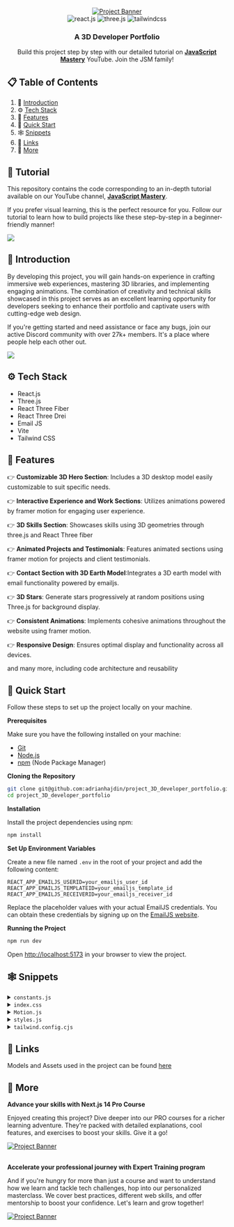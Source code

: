 <div align="center">
  <br />
    <a href="https://youtu.be/0fYi8SGA20k?feature=shared" target="_blank">
      <img src="https://github.com/adrianhajdin/project_3D_developer_portfolio/assets/151519281/4722160a-8e61-403f-a905-728feae1f7e6" alt="Project Banner">
    </a>
  <br />

  <div>
    <img src="https://img.shields.io/badge/-React_JS-black?style=for-the-badge&logoColor=white&logo=react&color=61DAFB" alt="react.js" />
    <img src="https://img.shields.io/badge/-Three_JS-black?style=for-the-badge&logoColor=white&logo=threedotjs&color=000000" alt="three.js" />
    <img src="https://img.shields.io/badge/-Tailwind_CSS-black?style=for-the-badge&logoColor=white&logo=tailwindcss&color=06B6D4" alt="tailwindcss" />
  </div>

  <h3 align="center">A 3D Developer Portfolio</h3>

   <div align="center">
     Build this project step by step with our detailed tutorial on <a href="https://www.youtube.com/@javascriptmastery/videos" target="_blank"><b>JavaScript Mastery</b></a> YouTube. Join the JSM family!
    </div>
</div>

## 📋 <a name="table">Table of Contents</a>

1. 🤖 [Introduction](#introduction)
2. ⚙️ [Tech Stack](#tech-stack)
3. 🔋 [Features](#features)
4. 🤸 [Quick Start](#quick-start)
5. 🕸️ [Snippets](#snippets)
6. 🔗 [Links](#links)
7. 🚀 [More](#more)

## 🚨 Tutorial

This repository contains the code corresponding to an in-depth tutorial available on our YouTube channel, <a href="https://www.youtube.com/@javascriptmastery/videos" target="_blank"><b>JavaScript Mastery</b></a>. 

If you prefer visual learning, this is the perfect resource for you. Follow our tutorial to learn how to build projects like these step-by-step in a beginner-friendly manner!

<a href="https://youtu.be/0fYi8SGA20k?feature=shared" target="_blank"><img src="https://github.com/sujatagunale/EasyRead/assets/151519281/1736fca5-a031-4854-8c09-bc110e3bc16d" /></a>

## <a name="introduction">🤖 Introduction</a>

By developing this project, you will gain hands-on experience in crafting immersive web experiences, mastering 3D libraries, and implementing engaging animations. The combination of creativity and technical skills showcased in this project serves as an excellent learning opportunity for developers seeking to enhance their portfolio and captivate users with cutting-edge web design.

If you're getting started and need assistance or face any bugs, join our active Discord community with over 27k+ members. It's a place where people help each other out.

<a href="https://discord.com/invite/n6EdbFJ" target="_blank"><img src="https://github.com/sujatagunale/EasyRead/assets/151519281/618f4872-1e10-42da-8213-1d69e486d02e" /></a>

## <a name="tech-stack">⚙️ Tech Stack</a>

- React.js
- Three.js
- React Three Fiber
- React Three Drei
- Email JS
- Vite
- Tailwind CSS

## <a name="features">🔋 Features</a>

👉 **Customizable 3D Hero Section**: Includes a 3D desktop model easily customizable to suit specific needs.

👉 **Interactive Experience and Work Sections**: Utilizes animations powered by framer motion for engaging user experience.

👉 **3D Skills Section**: Showcases skills using 3D geometries through three.js and React Three fiber

👉 **Animated Projects and Testimonials**: Features animated sections using framer motion for projects and client testimonials.

👉 **Contact Section with 3D Earth Model**:Integrates a 3D earth model with email functionality powered by emailjs.

👉 **3D Stars**: Generate stars progressively at random positions using Three.js for background display.

👉 **Consistent Animations**: Implements cohesive animations throughout the website using framer motion.

👉 **Responsive Design**: Ensures optimal display and functionality across all devices.

and many more, including code architecture and reusability 

## <a name="quick-start">🤸 Quick Start</a>

Follow these steps to set up the project locally on your machine.

**Prerequisites**

Make sure you have the following installed on your machine:

- [Git](https://git-scm.com/)
- [Node.js](https://nodejs.org/en)
- [npm](https://www.npmjs.com/) (Node Package Manager)

**Cloning the Repository**

```bash
git clone git@github.com:adrianhajdin/project_3D_developer_portfolio.git
cd project_3D_developer_portfolio
```

**Installation**

Install the project dependencies using npm:

```bash
npm install
```

**Set Up Environment Variables**

Create a new file named `.env` in the root of your project and add the following content:

```env
REACT_APP_EMAILJS_USERID=your_emailjs_user_id
REACT_APP_EMAILJS_TEMPLATEID=your_emailjs_template_id
REACT_APP_EMAILJS_RECEIVERID=your_emailjs_receiver_id
```

Replace the placeholder values with your actual EmailJS credentials. You can obtain these credentials by signing up on the [EmailJS website](https://www.emailjs.com/).

**Running the Project**

```bash
npm run dev
```

Open [http://localhost:5173](http://localhost:5173) in your browser to view the project.

## <a name="snippets">🕸️ Snippets</a>

<details>
<summary><code>constants.js</code></summary>

```javascript
import {
  mobile,
  backend,
  creator,
  web,
  javascript,
  typescript,
  html,
  css,
  reactjs,
  redux,
  tailwind,
  nodejs,
  mongodb,
  git,
  figma,
  docker,
  meta,
  starbucks,
  tesla,
  shopify,
  carrent,
  jobit,
  tripguide,
  threejs,
} from "../assets";

export const navLinks = [
  {
    id: "about",
    title: "About",
  },
  {
    id: "work",
    title: "Work",
  },
  {
    id: "contact",
    title: "Contact",
  },
];

const services = [
  {
    title: "  Full-Stack Developer",
    icon: web,
  },
  {
    title: "Front-End Developer",
    icon: mobile,
  },
  {
    title: "Backend Developer",
    icon: backend,
  },
  {
    title: "Data Structures and Algorithms (DSA)",
    icon: creator,
  },
];

const technologies = [
  {
    name: "HTML 5",
    icon: html,
  },
  {
    name: "CSS 3",
    icon: css,
  },
  {
    name: "JavaScript",
    icon: javascript,
  },
  {
    name: "TypeScript",
    icon: typescript,
  },
  {
    name: "React JS",
    icon: reactjs,
  },
  {
    name: "Redux Toolkit",
    icon: redux,
  },
  {
    name: "Tailwind CSS",
    icon: tailwind,
  },
  {
    name: "Node JS",
    icon: nodejs,
  },
  {
    name: "MongoDB",
    icon: mongodb,
  },
  {
    name: "Three JS",
    icon: threejs,
  },
  {
    name: "git",
    icon: git,
  },
  {
    name: "figma",
    icon: figma,
  },
  {
    name: "docker",
    icon: docker,
  },
];

const experiences = [
  {
    title: "Open Source Contribution ",
    company_name: "Gssoc24 ",
    icon: starbucks,
    iconBg: "#383E56",
    date: "April 1, 2024 ,June 28,2024",
    points: [
      "I contribute to full-stack and backend projects, leveraging my expertise to deliver high-quality software solutions",
      "I bring a proactive approach and a commitment to continuous learning. In 2024, I am actively working on an open-source project.",
      "In 2024, I am actively working on an open-source project, contributing to the developer community and expanding my skill set.",
      "I consistently explore new technologies and methodologies, striving to create innovative solutions that make an impact.",
    ],
  },
  {
    title: "Full-Stack Develope",
    company_name: " InfoTech Pvt Ltd ",
    icon: tesla,
    iconBg: "#E6DEDD",
    date: "August 1,  2024 - September 30,2024",
    points: [
      "Transformed the Context API to Redux for a Learning Management System (LMS), significantly improving state managementand scalability.",
      " Developed and integrated a Home Rentals application into the existing LMS, enhancing functionality and user experience.",
      "Implementing responsive design and ensuring cross-browser compatibility.",
      " Enhanced the responsiveness and UI of the user dashboard, leading to a more intuitive and engaging user experience.",
      " Tech Stack Used: MERN Stack, Socket.io, Redux Thunk, Git, GitHub, Tailwind CSS, React.js",
    ],
  },
  // {
  //   title: "Web Developer",
  //   company_name: "Shopify",
  //   icon: shopify,
  //   iconBg: "#383E56",
  //   date: "Jan 2022 - Jan 2023",
  //   points: [
  //     "Developing and maintaining web applications using React.js and other related technologies.",
  //     "Collaborating with cross-functional teams including designers, product managers, and other developers to create high-quality products.",
  //     "Implementing responsive design and ensuring cross-browser compatibility.",
  //     "Participating in code reviews and providing constructive feedback to other developers.",
  //   ],
  // },
  // {
  //   title: "Full stack Developer",
  //   company_name: "Meta",
  //   icon: meta,
  //   iconBg: "#E6DEDD",
  //   date: "Jan 2023 - Present",
  //   points: [
  //     "Developing and maintaining web applications using React.js and other related technologies.",
  //     "Collaborating with cross-functional teams including designers, product managers, and other developers to create high-quality products.",
  //     "Implementing responsive design and ensuring cross-browser compatibility.",
  //     "Participating in code reviews and providing constructive feedback to other developers.",
  //   ],
  // },
];

const testimonials = [
  {
    testimonial:
      "I thought it was impossible to make a website as beautiful as our product, but Rick proved me wrong.",
    name: "Sara Lee",
    designation: "CFO",
    company: "Acme Co",
    // image: "https://randomuser.me/api/portraits/women/4.jpg",
  },
  {
    testimonial:
      "I've never met a web developer who truly cares about their clients' success like Rick does.",
    name: "Chris Brown",
    designation: "COO",
    company: "DEF Corp",
    // image: "https://randomuser.me/api/portraits/men/5.jpg",
  },
  {
    testimonial:
      "After Rick optimized our website, our traffic increased by 50%. We can't thank them enough!",
    name: "Lisa Wang",
    designation: "CTO",
    company: "456 Enterprises",
    // image: "https://randomuser.me/api/portraits/women/6.jpg",
  },
];

const projects = [
  {
    name: "Eshop",
    description:
      "Web-based platform that allows users to search, purchase, and manage Bluetooth headphones from various brands, providing a convenient and efficient solution for audio and tech needs.",
    tags: [
      {
        name: "react",
        color: "blue-text-gradient",
      },
      {
        name: "mongodb",
        color: "green-text-gradient",
      },
      {
        name: "tailwind",
        color: "pink-text-gradient",
      },
    ],
    image: carrent,
    source_code_link: "https://github.com/Ankit389",
  },
  {
    name: "Job IT",
    description:
      "Web application that enables users to search for job openings, view estimated salary ranges for positions, and locate available jobs based on their current location.",
    tags: [
      {
        name: "react",
        color: "blue-text-gradient",
      },
      {
        name: "restapi",
        color: "green-text-gradient",
      },
      {
        name: "scss",
        color: "pink-text-gradient",
      },
    ],
    image: jobit,
    source_code_link: "https://github.com/Ankit389",
  },
  {
    name: "Trip Guide",
    description:
      "A comprehensive travel booking platform that allows users to book flights, hotels, and rental cars, and offers curated recommendations for popular destinations.",
    tags: [
      {
        name: "nextjs",
        color: "blue-text-gradient",
      },
      {
        name: "supabase",
        color: "green-text-gradient",
      },
      {
        name: "css",
        color: "pink-text-gradient",
      },
    ],
    image: tripguide,
    source_code_link: "https://github.com/Ankit389",
  },
];

export { services, technologies, experiences, testimonials, projects };
```
</details>

<details>
<summary><code>index.css</code></summary>

```css
@import url("https://fonts.googleapis.com/css2?family=Poppins:wght@100;200;300;400;500;600;700;800;900&display=swap");

@tailwind base;
@tailwind components;
@tailwind utilities;

* {
  margin: 0;
  padding: 0;
  box-sizing: border-box;
  font-family: "Poppins", sans-serif;
  scroll-behavior: smooth;
  color-scheme: dark;
}

.hash-span {
  margin-top: -100px;
  padding-bottom: 100px;
  display: block;
}

.black-gradient {
  background: #000000; /* fallback for old browsers */
  background: -webkit-linear-gradient(
    to right,
    #434343,
    #000000
  ); /* Chrome 10-25, Safari 5.1-6 */
  background: linear-gradient(
    to right,
    #434343,
    #000000
  ); /* W3C, IE 10+/ Edge, Firefox 16+, Chrome 26+, Opera 12+, Safari 7+ */
}

.violet-gradient {
  background: #804dee;
  background: linear-gradient(-90deg, #804dee 0%, rgba(60, 51, 80, 0) 100%);
  background: -webkit-linear-gradient(
    -90deg,
    #804dee 0%,
    rgba(60, 51, 80, 0) 100%
  );
}

.green-pink-gradient {
  background: "#00cea8";
  background: linear-gradient(90.13deg, #00cea8 1.9%, #bf61ff 97.5%);
  background: -webkit-linear-gradient(-90.13deg, #00cea8 1.9%, #bf61ff 97.5%);
}

.orange-text-gradient {
  background: #f12711; /* fallback for old browsers */
  background: -webkit-linear-gradient(
    to top,
    #f12711,
    #f5af19
  ); /* Chrome 10-25, Safari 5.1-6 */
  background: linear-gradient(
    to top,
    #f12711,
    #f5af19
  ); /* W3C, IE 10+/ Edge, Firefox 16+, Chrome 26+, Opera 12+, Safari 7+ */
  -webkit-background-clip: text;
  -webkit-text-fill-color: transparent;
}

.green-text-gradient {
  background: #11998e; /* fallback for old browsers */
  background: -webkit-linear-gradient(
    to top,
    #11998e,
    #38ef7d
  ); /* Chrome 10-25, Safari 5.1-6 */
  background: linear-gradient(
    to top,
    #11998e,
    #38ef7d
  ); /* W3C, IE 10+/ Edge, Firefox 16+, Chrome 26+, Opera 12+, Safari 7+ */
  -webkit-background-clip: text;
  -webkit-text-fill-color: transparent;
}

.blue-text-gradient {
  /* background: -webkit-linear-gradient(#eee, #333); */
  background: #56ccf2; /* fallback for old browsers */
  background: -webkit-linear-gradient(
    to top,
    #2f80ed,
    #56ccf2
  ); /* Chrome 10-25, Safari 5.1-6 */
  background: linear-gradient(
    to top,
    #2f80ed,
    #56ccf2
  ); /* W3C, IE 10+/ Edge, Firefox 16+, Chrome 26+, Opera 12+, Safari 7+ */
  -webkit-background-clip: text;
  -webkit-text-fill-color: transparent;
}

.pink-text-gradient {
  background: #ec008c; /* fallback for old browsers */
  background: -webkit-linear-gradient(
    to top,
    #ec008c,
    #fc6767
  ); /* Chrome 10-25, Safari 5.1-6 */
  background: linear-gradient(
    to top,
    #ec008c,
    #fc6767
  ); /* W3C, IE 10+/ Edge, Firefox 16+, Chrome 26+, Opera 12+, Safari 7+ */
  -webkit-background-clip: text;
  -webkit-text-fill-color: transparent;
}

/* canvas- styles */
.canvas-loader {
  font-size: 10px;
  width: 1em;
  height: 1em;
  border-radius: 50%;
  position: relative;
  text-indent: -9999em;
  animation: mulShdSpin 1.1s infinite ease;
  transform: translateZ(0);
}

@keyframes mulShdSpin {
  0%,
  100% {
    box-shadow: 0em -2.6em 0em 0em #ffffff,
      1.8em -1.8em 0 0em rgba(255, 255, 255, 0.2),
      2.5em 0em 0 0em rgba(255, 255, 255, 0.2),
      1.75em 1.75em 0 0em rgba(255, 255, 255, 0.2),
      0em 2.5em 0 0em rgba(255, 255, 255, 0.2),
      -1.8em 1.8em 0 0em rgba(255, 255, 255, 0.2),
      -2.6em 0em 0 0em rgba(255, 255, 255, 0.5),
      -1.8em -1.8em 0 0em rgba(255, 255, 255, 0.7);
  }
  12.5% {
    box-shadow: 0em -2.6em 0em 0em rgba(255, 255, 255, 0.7),
      1.8em -1.8em 0 0em #ffffff, 2.5em 0em 0 0em rgba(255, 255, 255, 0.2),
      1.75em 1.75em 0 0em rgba(255, 255, 255, 0.2),
      0em 2.5em 0 0em rgba(255, 255, 255, 0.2),
      -1.8em 1.8em 0 0em rgba(255, 255, 255, 0.2),
      -2.6em 0em 0 0em rgba(255, 255, 255, 0.2),
      -1.8em -1.8em 0 0em rgba(255, 255, 255, 0.5);
  }
  25% {
    box-shadow: 0em -2.6em 0em 0em rgba(255, 255, 255, 0.5),
      1.8em -1.8em 0 0em rgba(255, 255, 255, 0.7), 2.5em 0em 0 0em #ffffff,
      1.75em 1.75em 0 0em rgba(255, 255, 255, 0.2),
      0em 2.5em 0 0em rgba(255, 255, 255, 0.2),
      -1.8em 1.8em 0 0em rgba(255, 255, 255, 0.2),
      -2.6em 0em 0 0em rgba(255, 255, 255, 0.2),
      -1.8em -1.8em 0 0em rgba(255, 255, 255, 0.2);
  }
  37.5% {
    box-shadow: 0em -2.6em 0em 0em rgba(255, 255, 255, 0.2),
      1.8em -1.8em 0 0em rgba(255, 255, 255, 0.5),
      2.5em 0em 0 0em rgba(255, 255, 255, 0.7), 1.75em 1.75em 0 0em #ffffff,
      0em 2.5em 0 0em rgba(255, 255, 255, 0.2),
      -1.8em 1.8em 0 0em rgba(255, 255, 255, 0.2),
      -2.6em 0em 0 0em rgba(255, 255, 255, 0.2),
      -1.8em -1.8em 0 0em rgba(255, 255, 255, 0.2);
  }
  50% {
    box-shadow: 0em -2.6em 0em 0em rgba(255, 255, 255, 0.2),
      1.8em -1.8em 0 0em rgba(255, 255, 255, 0.2),
      2.5em 0em 0 0em rgba(255, 255, 255, 0.5),
      1.75em 1.75em 0 0em rgba(255, 255, 255, 0.7), 0em 2.5em 0 0em #ffffff,
      -1.8em 1.8em 0 0em rgba(255, 255, 255, 0.2),
      -2.6em 0em 0 0em rgba(255, 255, 255, 0.2),
      -1.8em -1.8em 0 0em rgba(255, 255, 255, 0.2);
  }
  62.5% {
    box-shadow: 0em -2.6em 0em 0em rgba(255, 255, 255, 0.2),
      1.8em -1.8em 0 0em rgba(255, 255, 255, 0.2),
      2.5em 0em 0 0em rgba(255, 255, 255, 0.2),
      1.75em 1.75em 0 0em rgba(255, 255, 255, 0.5),
      0em 2.5em 0 0em rgba(255, 255, 255, 0.7), -1.8em 1.8em 0 0em #ffffff,
      -2.6em 0em 0 0em rgba(255, 255, 255, 0.2),
      -1.8em -1.8em 0 0em rgba(255, 255, 255, 0.2);
  }
  75% {
    box-shadow: 0em -2.6em 0em 0em rgba(255, 255, 255, 0.2),
      1.8em -1.8em 0 0em rgba(255, 255, 255, 0.2),
      2.5em 0em 0 0em rgba(255, 255, 255, 0.2),
      1.75em 1.75em 0 0em rgba(255, 255, 255, 0.2),
      0em 2.5em 0 0em rgba(255, 255, 255, 0.5),
      -1.8em 1.8em 0 0em rgba(255, 255, 255, 0.7), -2.6em 0em 0 0em #ffffff,
      -1.8em -1.8em 0 0em rgba(255, 255, 255, 0.2);
  }
  87.5% {
    box-shadow: 0em -2.6em 0em 0em rgba(255, 255, 255, 0.2),
      1.8em -1.8em 0 0em rgba(255, 255, 255, 0.2),
      2.5em 0em 0 0em rgba(255, 255, 255, 0.2),
      1.75em 1.75em 0 0em rgba(255, 255, 255, 0.2),
      0em 2.5em 0 0em rgba(255, 255, 255, 0.2),
      -1.8em 1.8em 0 0em rgba(255, 255, 255, 0.5),
      -2.6em 0em 0 0em rgba(255, 255, 255, 0.7), -1.8em -1.8em 0 0em #ffffff;
  }
}
```
</details>

<details>
<summary><code>Motion.js</code></summary>

```javascript
export const textVariant = (delay) => {
  return {
    hidden: {
      y: -50,
      opacity: 0,
    },
    show: {
      y: 0,
      opacity: 1,
      transition: {
        type: "spring",
        duration: 1.25,
        delay: delay,
      },
    },
  };
};

export const fadeIn = (direction, type, delay, duration) => {
  return {
    hidden: {
      x: direction === "left" ? 100 : direction === "right" ? -100 : 0,
      y: direction === "up" ? 100 : direction === "down" ? -100 : 0,
      opacity: 0,
    },
    show: {
      x: 0,
      y: 0,
      opacity: 1,
      transition: {
        type: type,
        delay: delay,
        duration: duration,
        ease: "easeOut",
      },
    },
  };
};

export const zoomIn = (delay, duration) => {
  return {
    hidden: {
      scale: 0,
      opacity: 0,
    },
    show: {
      scale: 1,
      opacity: 1,
      transition: {
        type: "tween",
        delay: delay,
        duration: duration,
        ease: "easeOut",
      },
    },
  };
};

export const slideIn = (direction, type, delay, duration) => {
  return {
    hidden: {
      x: direction === "left" ? "-100%" : direction === "right" ? "100%" : 0,
      y: direction === "up" ? "100%" : direction === "down" ? "100%" : 0,
    },
    show: {
      x: 0,
      y: 0,
      transition: {
        type: type,
        delay: delay,
        duration: duration,
        ease: "easeOut",
      },
    },
  };
};

export const staggerContainer = (staggerChildren, delayChildren) => {
  return {
    hidden: {},
    show: {
      transition: {
        staggerChildren: staggerChildren,
        delayChildren: delayChildren || 0,
      },
    },
  };
};
```
</details>

<details>
<summary><code>styles.js</code></summary>

```javascript
const styles = {
  paddingX: "sm:px-16 px-6",
  paddingY: "sm:py-16 py-6",
  padding: "sm:px-16 px-6 sm:py-16 py-10",

  heroHeadText:
    "font-black text-white lg:text-[80px] sm:text-[60px] xs:text-[50px] text-[40px] lg:leading-[98px] mt-2",
  heroSubText:
    "text-[#dfd9ff] font-medium lg:text-[30px] sm:text-[26px] xs:text-[20px] text-[16px] lg:leading-[40px]",

  sectionHeadText:
    "text-white font-black md:text-[60px] sm:text-[50px] xs:text-[40px] text-[30px]",
  sectionSubText:
    "sm:text-[18px] text-[14px] text-secondary uppercase tracking-wider",
};

export { styles };
```

</details>

<details>
<summary><code>tailwind.config.cjs</code></summary>

```javascript
/** @type {import('tailwindcss').Config} */
module.exports = {
  content: ["./src/**/*.{js,jsx}"],
  mode: "jit",
  theme: {
    extend: {
      colors: {
        primary: "#050816",
        secondary: "#aaa6c3",
        tertiary: "#151030",
        "black-100": "#100d25",
        "black-200": "#090325",
        "white-100": "#f3f3f3",
      },
      boxShadow: {
        card: "0px 35px 120px -15px #211e35",
      },
      screens: {
        xs: "450px",
      },
      backgroundImage: {
        "hero-pattern": "url('/src/assets/herobg.png')",
      },
    },
  },
  plugins: [],
};
```

</details>

## <a name="links">🔗 Links</a>

Models and Assets used in the project can be found [here](https://drive.google.com/drive/folders/1KVU8iaH0E_JFtShNiR3BgCSA3pawXY4Z)

## <a name="more">🚀 More</a>

**Advance your skills with Next.js 14 Pro Course**

Enjoyed creating this project? Dive deeper into our PRO courses for a richer learning adventure. They're packed with detailed explanations, cool features, and exercises to boost your skills. Give it a go!

<a href="https://jsmastery.pro/next14" target="_blank">
<img src="https://github.com/sujatagunale/EasyRead/assets/151519281/557837ce-f612-4530-ab24-189e75133c71" alt="Project Banner">
</a>

<br />
<br />

**Accelerate your professional journey with Expert Training program**

And if you're hungry for more than just a course and want to understand how we learn and tackle tech challenges, hop into our personalized masterclass. We cover best practices, different web skills, and offer mentorship to boost your confidence. Let's learn and grow together!

<a href="https://www.jsmastery.pro/masterclass" target="_blank">
<img src="https://github.com/sujatagunale/EasyRead/assets/151519281/fed352ad-f27b-400d-9b8f-c7fe628acb84" alt="Project Banner">
</a>

#
